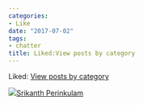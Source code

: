 ```yaml
---
categories:
- Like
date: "2017-07-02"
tags:
- chatter
title: Liked:View posts by category
---
```


Liked: [View posts by category](http://matthewroach.me/01072017-1649/)

![](images/cropped-cropped-SP01-550afdebv1_site_icon.png)[Srikanth Perinkulam](https://srikanthperinkulam.com)
